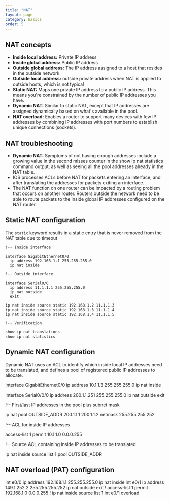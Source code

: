 ```yaml
---
title: "NAT"
layout: page
category: basics
order: 5
---
```


## NAT concepts
* __Inside local address:__ Private IP address
* __Inside global address:__ Public IP address
* __Outside global address:__ The IP address assigned to a host that resides in the outside network
* __Outside local address:__ outside private address when NAT is applied to outside hosts, which is not typical
* __Static NAT:__ Maps one private IP address to a public IP address. This means you're constrained by the number of public IP addresses you have.
* __Dynamic NAT:__ Similar to static NAT, except that IP addresses are assigned dynamically based on what's available in the pool.
* __NAT overload:__ Enables a router to support many devices with few IP addresses by combining IP addresses with port numbers to establish unique connections (sockets).

## NAT troubleshooting
* __Dynamic NAT:__ Symptoms of not having enough addresses include a growing value in the second misses counter in the show ip nat statistics command output, as well as seeing all the pool addresses already in the NAT table.
* IOS processes ACLs before NAT for packets entering an interface, and after translating the addresses for packets exiting an interface.
* The NAT function on one router can be impacted by a routing problem that occurs on another router. Routers outside the network need to be able to route packets to the inside global IP addresses configured on the NAT router.

## Static NAT configuration
The `static` keyword results in a static entry that is never removed from the NAT table due to timeout

    !-- Inside interface
    
    interface GigabitEthernet0/0
      ip address 192.168.1.1 255.255.255.0
      ip nat inside
    
    !-- Outside interface
    
    interface Serial0/0
      ip address 11.1.1.1 255.255.255.0
      ip nat outside
      exit
    
    ip nat inside source static 192.168.1.2 11.1.1.3
    ip nat inside source static 192.168.1.3 11.1.1.4
    ip nat inside source static 192.168.1.4 11.1.1.5

    !-- Verification

    show ip nat translations
    show ip nat statistics

## Dynamic NAT configuration
Dynamic NAT uses an ACL to identify which inside local IP addresses need to be translated, and defines a pool of registered public IP addresses to allocate.

interface GigabitEthernet0/0 
  ip address 10.1.1.3 255.255.255.0 
  ip nat inside

interface Serial0/0/0 
  ip address 200.1.1.251 255.255.255.0 
  ip nat outside
  exit

!-- First/last IP addresses in the pool plus subnet mask

ip nat pool OUTSIDE_ADDR 200.1.1.1 200.1.1.2 netmask 255.255.255.252

!-- ACL for inside IP addresses

access-list 1 permit 10.1.1.0 0.0.0.255

!-- Source ACL containing inside IP addresses to be translated

ip nat inside source list 1 pool OUTSIDE_ADDR

## NAT overload (PAT) configuration

int e0/0
  ip address 192.168.1.1 255.255.255.0
  ip nat inside
int e0/1
  ip address 149.1.252.2 255.255.255.252
  ip nat outside
  exit
!
access-list 1 permit 192.168.1.0 0.0.0.255
!
ip nat inside source list 1 int e0/1 overload
